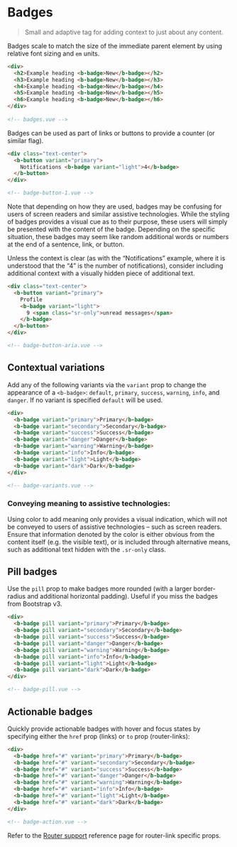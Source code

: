 # Badges

> Small and adaptive tag for adding context to just about any content.

Badges scale to match the size of the immediate parent element by using
relative font sizing and `em` units.

```html
<div>
  <h2>Example heading <b-badge>New</b-badge></h2>
  <h3>Example heading <b-badge>New</b-badge></h3>
  <h4>Example heading <b-badge>New</b-badge></h4>
  <h5>Example heading <b-badge>New</b-badge></h5>
  <h6>Example heading <b-badge>New</b-badge></h6>
</div>
  
<!-- badges.vue -->
```

Badges can be used as part of links or buttons to provide a counter (or similar flag).

```html
<div class="text-center">
  <b-button variant="primary">
    Notifications <b-badge variant="light">4</b-badge>
  </b-button>
</div>

<!-- badge-button-1.vue -->
```

Note that depending on how they are used, badges may be confusing for users
of screen readers and similar assistive technologies. While the styling of badges
provides a visual cue as to their purpose, these users will simply be presented with
the content of the badge. Depending on the specific situation, these badges may seem
like random additional words or numbers at the end of a sentence, link, or button.

Unless the context is clear (as with the “Notifications” example, where it is
understood that the “4” is the number of notifications), consider including additional
context with a visually hidden piece of additional text.

```html
<div class="text-center">
  <b-button variant="primary">
    Profile
    <b-badge variant="light">
      9 <span class="sr-only">unread messages</span>
    </b-badge>
  </b-button>
</div>

<!-- badge-button-aria.vue -->
```


## Contextual variations
Add any of the following variants via the `variant` prop to change the
appearance of a `<b-badge>`: `default`, `primary`, `success`, `warning`, `info`,
and `danger`. If no variant is specified `default` will be used.

```html
<div>
  <b-badge variant="primary">Primary</b-badge>
  <b-badge variant="secondary">Secondary</b-badge>
  <b-badge variant="success">Success</b-badge>
  <b-badge variant="danger">Danger</b-badge>
  <b-badge variant="warning">Warning</b-badge>
  <b-badge variant="info">Info</b-badge>
  <b-badge variant="light">Light</b-badge>
  <b-badge variant="dark">Dark</b-badge>
</div>

<!-- badge-variants.vue -->
```


### Conveying meaning to assistive technologies:
Using color to add meaning only provides a visual indication, which will not
be conveyed to users of assistive technologies – such as screen readers. Ensure
that information denoted by the color is either obvious from the content itself
(e.g. the visible text), or is included through alternative means, such as
additional text hidden with the `.sr-only` class.

## Pill badges
Use the `pill` prop to make badges more rounded (with a larger border-radius
and additional horizontal padding). Useful if you miss the badges from Bootstrap v3.

```html
<div>
  <b-badge pill variant="primary">Primary</b-badge>
  <b-badge pill variant="secondary">Secondary</b-badge>
  <b-badge pill variant="success">Success</b-badge>
  <b-badge pill variant="danger">Danger</b-badge>
  <b-badge pill variant="warning">Warning</b-badge>
  <b-badge pill variant="info">Info</b-badge>
  <b-badge pill variant="light">Light</b-badge>
  <b-badge pill variant="dark">Dark</b-badge>
</div>

<!-- badge-pill.vue -->
```


## Actionable badges
Quickly provide actionable badges with hover and focus states by specifying either the
`href` prop (links) or `to` prop (router-links):

```html
<div>
  <b-badge href="#" variant="primary">Primary</b-badge>
  <b-badge href="#" variant="secondary">Secondary</b-badge>
  <b-badge href="#" variant="success">Success</b-badge>
  <b-badge href="#" variant="danger">Danger</b-badge>
  <b-badge href="#" variant="warning">Warning</b-badge>
  <b-badge href="#" variant="info">Info</b-badge>
  <b-badge href="#" variant="light">Light</b-badge>
  <b-badge href="#" variant="dark">Dark</b-badge>
</div>

<!-- badge-action.vue -->
```

Refer to the [Router support](/docs/reference/router-links) reference page for
router-link specific props.


<!-- Component reference added automatically from component package.json -->
